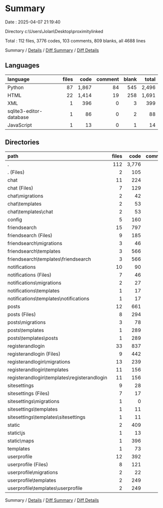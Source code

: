 # Summary

Date : 2025-04-07 21:19:40

Directory c:\\Users\\Jolan\\Desktop\\proximitylinked

Total : 112 files,  3776 codes, 103 comments, 809 blanks, all 4688 lines

Summary / [Details](details.md) / [Diff Summary](diff.md) / [Diff Details](diff-details.md)

## Languages
| language | files | code | comment | blank | total |
| :--- | ---: | ---: | ---: | ---: | ---: |
| Python | 87 | 1,867 | 84 | 545 | 2,496 |
| HTML | 22 | 1,414 | 19 | 258 | 1,691 |
| XML | 1 | 396 | 0 | 3 | 399 |
| sqlite3-editor-database | 1 | 86 | 0 | 2 | 88 |
| JavaScript | 1 | 13 | 0 | 1 | 14 |

## Directories
| path | files | code | comment | blank | total |
| :--- | ---: | ---: | ---: | ---: | ---: |
| . | 112 | 3,776 | 103 | 809 | 4,688 |
| . (Files) | 2 | 105 | 1 | 9 | 115 |
| chat | 11 | 224 | 6 | 65 | 295 |
| chat (Files) | 7 | 129 | 5 | 42 | 176 |
| chat\\migrations | 2 | 42 | 1 | 8 | 51 |
| chat\\templates | 2 | 53 | 0 | 15 | 68 |
| chat\\templates\\chat | 2 | 53 | 0 | 15 | 68 |
| config | 5 | 160 | 17 | 74 | 251 |
| friendsearch | 15 | 797 | 29 | 156 | 982 |
| friendsearch (Files) | 9 | 185 | 13 | 63 | 261 |
| friendsearch\\migrations | 3 | 46 | 2 | 14 | 62 |
| friendsearch\\templates | 3 | 566 | 14 | 79 | 659 |
| friendsearch\\templates\\friendsearch | 3 | 566 | 14 | 79 | 659 |
| notifications | 10 | 90 | 2 | 26 | 118 |
| notifications (Files) | 7 | 46 | 1 | 17 | 64 |
| notifications\\migrations | 2 | 27 | 1 | 8 | 36 |
| notifications\\templates | 1 | 17 | 0 | 1 | 18 |
| notifications\\templates\\notifications | 1 | 17 | 0 | 1 | 18 |
| posts | 12 | 661 | 18 | 129 | 808 |
| posts (Files) | 8 | 294 | 13 | 73 | 380 |
| posts\\migrations | 3 | 78 | 2 | 14 | 94 |
| posts\\templates | 1 | 289 | 3 | 42 | 334 |
| posts\\templates\\posts | 1 | 289 | 3 | 42 | 334 |
| registerandlogin | 33 | 837 | 19 | 215 | 1,071 |
| registerandlogin (Files) | 9 | 442 | 7 | 94 | 543 |
| registerandlogin\\migrations | 13 | 239 | 12 | 74 | 325 |
| registerandlogin\\templates | 11 | 156 | 0 | 47 | 203 |
| registerandlogin\\templates\\registerandlogin | 11 | 156 | 0 | 47 | 203 |
| sitesettings | 9 | 28 | 4 | 19 | 51 |
| sitesettings (Files) | 7 | 17 | 3 | 13 | 33 |
| sitesettings\\migrations | 1 | 0 | 0 | 1 | 1 |
| sitesettings\\templates | 1 | 11 | 1 | 5 | 17 |
| sitesettings\\templates\\sitesettings | 1 | 11 | 1 | 5 | 17 |
| static | 2 | 409 | 0 | 4 | 413 |
| static\\js | 1 | 13 | 0 | 1 | 14 |
| static\\maps | 1 | 396 | 0 | 3 | 399 |
| templates | 1 | 73 | 1 | 6 | 80 |
| userprofile | 12 | 392 | 6 | 106 | 504 |
| userprofile (Files) | 8 | 121 | 5 | 35 | 161 |
| userprofile\\migrations | 2 | 22 | 1 | 8 | 31 |
| userprofile\\templates | 2 | 249 | 0 | 63 | 312 |
| userprofile\\templates\\userprofile | 2 | 249 | 0 | 63 | 312 |

Summary / [Details](details.md) / [Diff Summary](diff.md) / [Diff Details](diff-details.md)